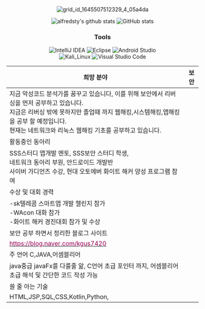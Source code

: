 
 <div align="center">
 
 
![grid_id_1645507512329_4_05a4da](https://user-images.githubusercontent.com/93520535/179911875-27768d43-cf8d-47a8-a039-08def9fa4546.jpg)
 
 

![alfredsty's github stats](https://github-readme-stats.vercel.app/api/top-langs/?username=rkdwngns&show_icons=true&hide_border=true&title_color=004386&icon_color=004386&layout=compact)
 ![GitHub stats](https://github-readme-stats.vercel.app/api?username=rkdwngns&&show_icons=true&theme=codeSTACKr)
 
 
### Tools
![IntelliJ IDEA](https://img.shields.io/badge/IntelliJ%20IDEA-000000.svg?&style=for-the-badge&logo=IntelliJ%20IDEA&logocolor=white)
![Eclipse](https://img.shields.io/badge/Eclipse-2C2255.svg?&style=for-the-badge&logo=Eclipse&logocolor=white)
![Android Studio](https://img.shields.io/badge/Android%20Studio-008000.svg?&style=for-the-badge&logo=Android%20Studio&logocolor=white)<br>
![Kali_Linux](https://img.shields.io/badge/KaliLinux-557C94?style=for-the-badge&logo=KaliLinux&logoColor=white)
![Visual Studio Code](https://img.shields.io/badge/Visual%20Studio%20Code-0078d7.svg?style=for-the-badge&logo=visual-studio-code&logoColor=white)
  
<table class="tg">
<thead>
  <tr>
    <th class="tg-fymr">희망 분야</th>
    <th class="tg-fymr">보안</th>
  </tr>
</thead>
<tbody>
  <tr>
    <td class="tg-0pky">지금 악성코드 분석가를 꿈꾸고 있습니다, 이를 위해 보안에서 리버싱을 먼저 공부하고 있습니다.<br>지금은 리버싱 밖에 못하지만 졸업때 까지 웹해킹,시스템해킹,앱해킹을 공부 할 예정입니다.<br>현재는 네트워크와 리눅스 웹해킹 기초를 공부하고 있습니다.</td>
    <td class="tg-0pky"></td>
  </tr>
  <tr>
    <td class="tg-fymr">활동중인 동아리</td>
    <td class="tg-0pky"></td>
  </tr>
  <tr>
    <td class="tg-0pky">SSS스터디 앱개발 멘토, SSS보안 스터디 학생, <br>네트워크 동아리 부원, 안드로이드 개발반<br>사이버 가디언즈 수강, 현대 오토에버 화이트 해커 양성 프로그램 참여</td>
    <td class="tg-0pky"></td>
  </tr>
  <tr>
    <td class="tg-fymr">수상 및 대회 경력</td>
    <td class="tg-0pky"></td>
  </tr>
  <tr>
    <td class="tg-0pky">-sk텔레콤 스마트앱 개발 챌린지 참가<br>-WAcon 대화 참가<br>-화이트 해커 경진대회 참가 및 수상</td>
    <td class="tg-0pky"></td>
  </tr>
  <tr>
    <td class="tg-fymr">보안 공부 하면서 정리한 블로그 사이트</td>
    <td class="tg-0pky"></td>
  </tr>
  <tr>
    <td class="tg-0pky"><a href="https://blog.naver.com/kgus7420"><span style="color:#905">https://blog.naver.com/kgus7420</span></a></td>
    <td class="tg-0pky"></td>
  </tr>
  <tr>
    <td class="tg-fymr">주 언어 C,JAVA,어셈블리어</td>
    <td class="tg-0pky"></td>
  </tr>
  <tr>
    <td class="tg-0lax">java중급 javaFx를 다룰줄 앎, C언어 초급 포인터 까지, 어셈블리어 초급 해석 및 간단한 코드 작성 가능</td>
    <td class="tg-0lax"></td>
  </tr>
  <tr>
    <td class="tg-1wig">쓸 줄 아는 기술</td>
    <td class="tg-0lax"></td>
  </tr>
  <tr>
    <td class="tg-0lax">HTML,JSP,SQL,CSS,Kotlin,Python,</td>
    <td class="tg-0lax"></td>
  </tr>
  <tr>
  </tr>
</tbody>
</table>
</div>
